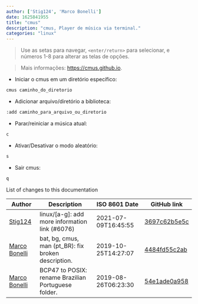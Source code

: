 ```yaml
---
author: ['Stig124', 'Marco Bonelli']
date: 1625841955
title: "cmus"
description: "cmus, Player de música via terminal."
categories: "linux"
---
```

> Use as setas para navegar, `<enter/return>` para selecionar, e números 1-8 para alterar as telas de opções.

> Mais informações: <https://cmus.github.io>.

- Iniciar o cmus em um diretório específico:

```bash
cmus caminho_do_diretorio
```

- Adicionar arquivo/diretório a biblioteca:

```bash
:add caminho_para_arquivo_ou_diretorio
```

- Parar/reiniciar a música atual:

```bash
c
```

- Ativar/Desativar o modo aleatório:

```bash
s
```

- Sair cmus:

```bash
q
```
List of changes to this documentation


Author | Description | ISO 8601 Date | GitHub link
------|-----|-----|-----
[Stig124](mailto:stigpro@outlook.fr) | linux/[a-g]: add more information link (#6076) | 2021-07-09T16:45:55 | [3697c62b5e5c](https://github.com/tldr-pages/tldr/commit/3697c62b5e5cd9bae7a99c591cb81d1ddcfbf792)
[Marco Bonelli](mailto:marco@mebeim.net) | bat, bg, cmus, man (pt_BR): fix broken description. | 2019-10-25T14:27:07 | [4484fd55c2ab](https://github.com/tldr-pages/tldr/commit/4484fd55c2aba7fec86030afe5429545c82b7f8c)
[Marco Bonelli](mailto:marco@mebeim.net) | BCP47 to POSIX: rename Brazilian Portuguese folder. | 2019-08-26T06:23:30 | [54e1ade0a958](https://github.com/tldr-pages/tldr/commit/54e1ade0a958f3a08d9ed60f32b66188d0ecfb63)

